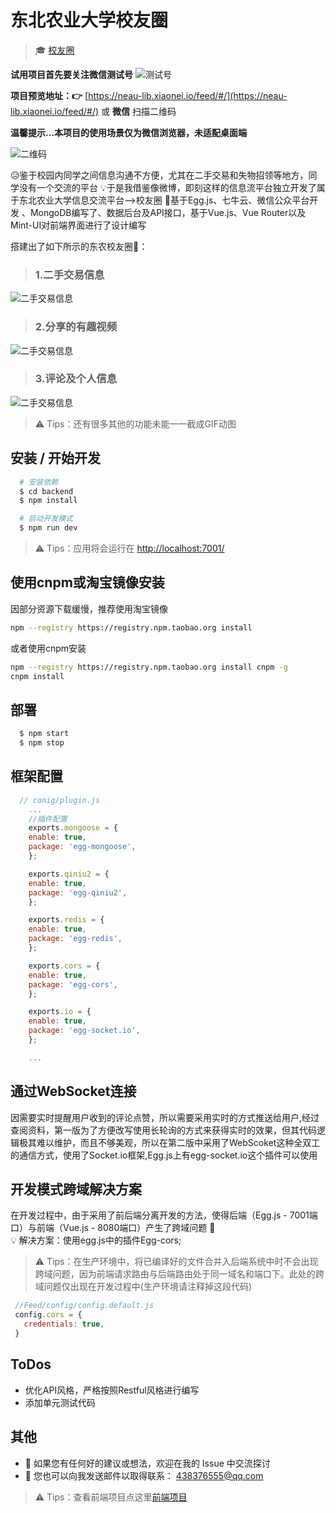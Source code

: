 # 东北农业大学校友圈

> &#x1F393; [校友圈](https://neau-lib.xiaonei.io/feed/#/)

**试用项目首先要关注微信测试号** 
![测试号](assets/测试号.png) 

**项目预览地址：&#x1F449;** [https://neau-lib.xiaonei.io/feed/#/](https://neau-lib.xiaonei.io/feed/#/) 或 **微信** 扫描二维码


**温馨提示...本项目的使用场景仅为微信浏览器，未适配桌面端**

![二维码](assets/feed.png)

&#x1F625;鉴于校园内同学之间信息沟通不方便，尤其在二手交易和失物招领等地方，同学没有一个交流的平台
&#x1F4A1;于是我借鉴像微博，即刻这样的信息流平台独立开发了属于东北农业大学信息交流平台-->校友圈
&#x1F4AA;基于Egg.js、七牛云、微信公众平台开发 、MongoDB编写了、数据后台及API接口，基于Vue.js、Vue Router以及Mint-UI对前端界面进行了设计编写

搭建出了如下所示的东农校友圈&#x1F308;：

> ### 1.二手交易信息
![二手交易信息](assets/二手交易.gif)

> ### 2.分享的有趣视频
![二手交易信息](assets/看视频.gif)

> ### 3.评论及个人信息
![二手交易信息](assets/评论.gif)

> &#x26A0; Tips：还有很多其他的功能未能一一截成GIF动图

## 安装 / 开始开发

```bash
  # 安装依赖
  $ cd backend
  $ npm install

  # 启动开发模式
  $ npm run dev
```

> &#x26A0; Tips：应用将会运行在 [http://localhost:7001/](http://localhost:7001/)

## 使用cnpm或淘宝镜像安装

因部分资源下载缓慢，推荐使用淘宝镜像
```bash
npm --registry https://registry.npm.taobao.org install
```
或者使用cnpm安装
```bash
npm --registry https://registry.npm.taobao.org install cnpm -g
cnpm install
```

## 部署

```bash
  $ npm start
  $ npm stop
```

## 框架配置

```js
  // conig/plugin.js
    ...
    //插件配置
    exports.mongoose = {
    enable: true,
    package: 'egg-mongoose',
    };

    exports.qiniu2 = {
    enable: true,
    package: 'egg-qiniu2',
    };

    exports.redis = {
    enable: true,
    package: 'egg-redis',
    };

    exports.cors = {
    enable: true,
    package: 'egg-cors',
    };

    exports.io = {
    enable: true,
    package: 'egg-socket.io',
    };

    ...
```

## 通过WebSocket连接

因需要实时提醒用户收到的评论点赞，所以需要采用实时的方式推送给用户,经过查阅资料，第一版为了方便改写使用长轮询的方式来获得实时的效果，但其代码逻辑极其难以维护，而且不够美观，所以在第二版中采用了WebScoket这种全双工的通信方式，使用了Socket.io框架,Egg.js上有egg-socket.io这个插件可以使用

## 开发模式跨域解决方案

在开发过程中，由于采用了前后端分离开发的方法，使得后端（Egg.js - 7001端口）与前端（Vue.js - 8080端口）产生了跨域问题 &#x1F4A2;  
&#x1F4A1; 解决方案：使用egg.js中的插件Egg-cors;

> &#x26A0; Tips：在生产环境中，将已编译好的文件合并入后端系统中时不会出现跨域问题，因为前端请求路由与后端路由处于同一域名和端口下。此处的跨域问题仅出现在开发过程中(生产环境请注释掉这段代码)
 ```js
  //Feed/config/config.default.js
  config.cors = {
    credentials: true,
  }
 ```
## ToDos

  + 优化API风格，严格按照Restful风格进行编写
  + 添加单元测试代码

## 其他

  + &#x1F4CD; 如果您有任何好的建议或想法，欢迎在我的 Issue 中交流探讨
  + &#x1F4E7; 您也可以向我发送邮件以取得联系： 438376555@qq.com


> &#x26A0; Tips：查看前端项目点这里[前端项目](https://github.com/BFjacky/feed-web.git)
